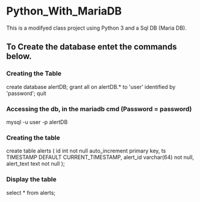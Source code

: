 # Python_With_MariaDB
This is a modifyed class project using Python 3 and a Sql DB (Maria DB).

## To Create the database entet the commands below.

### Creating the Table
create database alertDB;
grant all on alertDB.* to 'user' identified by 'password';
quit

### Accessing the db, in the mariadb cmd (Password = password)
mysql -u user -p alertDB

### Creating the table
create table alerts (
id int not null auto_increment primary key,
ts TIMESTAMP DEFAULT CURRENT_TIMESTAMP,
alert_id varchar(64) not null,
alert_text text not null );

### Display the table
select * from alerts;
